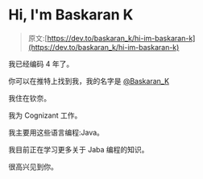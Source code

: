 # Hi, I'm Baskaran K

> 原文:[https://dev.to/baskaran_k/hi-im-baskaran-k](https://dev.to/baskaran_k/hi-im-baskaran-k)

我已经编码 4 年了。

你可以在推特上找到我，我的名字是 [@Baskaran_K](https://twitter.com/Baskaran_K)

我住在钦奈。

我为 Cognizant 工作。

我主要用这些语言编程:Java。

我目前正在学习更多关于 Jaba 编程的知识。

很高兴见到你。